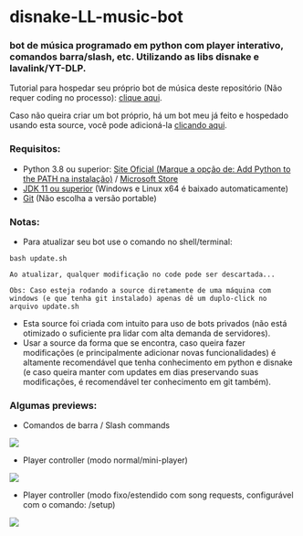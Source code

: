 # disnake-LL-music-bot
### bot de música programado em python com player interativo, comandos barra/slash, etc. Utilizando as libs disnake e lavalink/YT-DLP.


Tutorial para hospedar seu próprio bot de música deste repositório (Não requer coding no processo): [clique aqui](https://github.com/zRitsu/disnake-LL-music-bot/wiki).
<br/>

Caso não queira criar um bot próprio, há um bot meu já feito e hospedado usando esta source, você pode adicioná-la [clicando aqui](https://discord.com/api/oauth2/authorize?client_id=784891594306093101&permissions=397564505200&scope=bot%20applications.commands).

### Requisitos:

* Python 3.8 ou superior: [Site Oficial (Marque a opção de: Add Python to the PATH na instalação)](https://www.python.org/downloads/) / [Microsoft Store](https://apps.microsoft.com/store/detail/9PJPW5LDXLZ5?hl=pt-br&gl=BR)
* [JDK 11 ou superior](https://www.azul.com/downloads) (Windows e Linux x64 é baixado automaticamente)
* [Git](https://git-scm.com/downloads) (Não escolha a versão portable)

### Notas:

* Para atualizar seu bot use o comando no shell/terminal:
```shell
bash update.sh
```
`Ao atualizar, qualquer modificação no code pode ser descartada...`<br/>

`Obs: Caso esteja rodando a source diretamente de uma máquina com windows (e que tenha git instalado) apenas dê um duplo-click no arquivo update.sh`

* Esta source foi criada com intuito para uso de bots privados (não está otimizado o suficiente pra lidar com alta demanda de servidores).
* Usar a source da forma que se encontra, caso queira fazer modificações (e principalmente adicionar novas funcionalidades) é altamente recomendável que tenha conhecimento em python e disnake (e caso queira manter com updates em dias preservando suas modificações, é recomendável ter conhecimento em git também).


### Algumas previews:

- Comandos de barra / Slash commands

![](https://media.discordapp.net/attachments/554468640942981147/944942596814426122/unknown.png)

- Player controller (modo normal/mini-player)

![](https://media.discordapp.net/attachments/554468640942981147/944942948406153276/unknown.png)

- Player controller (modo fixo/estendido com song requests, configurável com o comando: /setup)

![](https://media.discordapp.net/attachments/554468640942981147/944945573834936340/unknown.png)